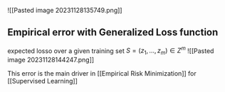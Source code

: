 
![[Pasted image 20231128135749.png]]
## Empirical error with Generalized Loss function 
expected losso over a given training set
$S = (z_1,...,z_m) \in Z^m$ 
![[Pasted image 20231128144247.png]]

This error is the main driver in [[Empirical Risk Minimization]] for [[Supervised Learning]]


